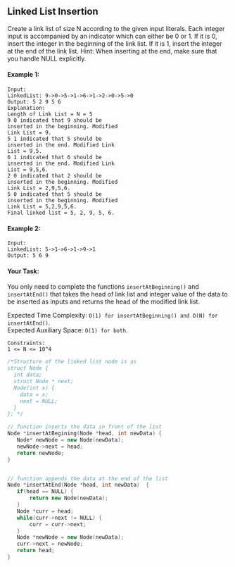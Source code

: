## Linked List Insertion

Create a link list of size N according to the given input literals. Each integer input is accompanied by an indicator which can either be 0 or 1. If it is 0, insert the integer in the beginning of the link list. If it is 1, insert the integer at the end of the link list.
Hint: When inserting at the end, make sure that you handle NULL explicitly.

#### Example 1:

```
Input:
LinkedList: 9->0->5->1->6->1->2->0->5->0
Output: 5 2 9 5 6
Explanation:
Length of Link List = N = 5
9 0 indicated that 9 should be
inserted in the beginning. Modified
Link List = 9.
5 1 indicated that 5 should be
inserted in the end. Modified Link
List = 9,5.
6 1 indicated that 6 should be
inserted in the end. Modified Link
List = 9,5,6.
2 0 indicated that 2 should be
inserted in the beginning. Modified
Link List = 2,9,5,6.
5 0 indicated that 5 should be
inserted in the beginning. Modified
Link List = 5,2,9,5,6.
Final linked list = 5, 2, 9, 5, 6.
```

#### Example 2:

```
Input:
LinkedList: 5->1->6->1->9->1
Output: 5 6 9
```

#### Your Task:

You only need to complete the functions `insertAtBeginning()` and `insertAtEnd()` that takes the head of link list and integer value of the data to be inserted as inputs and returns the head of the modified link list.

Expected Time Complexity: `O(1) for insertAtBeginning() and O(N) for insertAtEnd()`.  
Expected Auxiliary Space: `O(1) for both`.

```
Constraints:
1 <= N <= 10^4
```

```c++
/*Structure of the linked list node is as
struct Node {
  int data;
  struct Node * next;
  Node(int x) {
    data = x;
    next = NULL;
  }
}; */

// function inserts the data in front of the list
Node *insertAtBegining(Node *head, int newData) {
   Node* newNode = new Node(newData);
   newNode->next = head;
   return newNode;
}


// function appends the data at the end of the list
Node *insertAtEnd(Node *head, int newData)  {
   if(head == NULL) {
       return new Node(newData);
   }
   Node *curr = head;
   while(curr->next != NULL) {
       curr = curr->next;
   }
   Node *newNode = new Node(newData);
   curr->next = newNode;
   return head;
}

```

